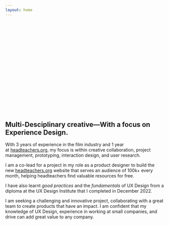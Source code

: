 ```yaml
---
layout: home
---
```


<svg version="1.1" id="Layer_1" xmlns="http://www.w3.org/2000/svg" xmlns:xlink="http://www.w3.org/1999/xlink" x="0px" y="0px"
	 viewBox="0 0 1920 1080" style="enable-background:new 0 0 1920 1080;" xml:space="preserve">
<style type="text/css">
	.st0{fill:none;stroke:#0D0B0B;stroke-width:18;stroke-miterlimit:10;}
</style>
<path class="st0" d="M155.82,399.98c69.14-10.98,228.58-168.78,236.12-216.23c7.54-47.45,93.06,896.02-166.72,822.13
	S90.17,662.59,243.32,543.38c523.69-407.65,166.44-190.77,242.57-71.71c46.18,72.23,71.99-72.51,78.23-142.44
	c6.24-69.93-0.69,167.64,37.91,141.16c38.6-26.47,52.95-113.85,62.06-140.27c9.11-26.41-29.82,169.34-2.51,90.16
	c27.31-79.18,46.1-111.75,65.32-119.27s27.6,35.77,31.68,106.25c1.79,30.97,19.97-77.64,48.45-98.07
	c28.48-20.43,4.44,119.44,51.74,134.46c71.52,22.71,179.39-161.54,105.98-148.84c-85.97,14.88-73.11,182.1-7.71,160.45
	c94.94-31.42,180.29-130.43,171.96-176.65s-103.01,38.97-30.27,87.64s47.45,89.27,3.51,100.3c-43.95,11.03-98.47-22.58-6.57-39.25
	C1296.44,390.9,1601.58,0.73,1439.21,80.8c-238.62,117.67-280.33,407.3-106.61,407.3c317.22,0,299.38-258.26,163.05-205.61
	c-97.98,37.84-146.35,200.7-15.24,183.19c137.56-18.36,100.02-171.2,195.78-203.07c113.54-37.78-95.73,244.26,38.48,180.19
	C1825.6,389.85,1845,325.08,1845,273.34s-48.98,8.98-19.52,152.51c29.47,143.53-56.7,312.16-288.81,386.95
	s-232.72-118.6-76.23-196.92s314.74-61.08,104.14-4.15"/>
</svg>

## Multi-Desciplinary creative&mdash;With a focus on Experience Design.
With 3 years of experience in the film industry and 1 year at [headteachers.org](http://headteachers.org/), my focus is within creative collaboration, project management, prototyping, interaction design, and user research.

I am a co-lead for a project in my role as a product designer to build the new [headteachers.org](http://headteachers.org/) website that serves an audience of 100k+ every month, helping headteachers find valuable resources for free.

I have also learnt *good practices* and the *fundamentals* of UX Design from a diploma at the UX Design Institute that I completed in December 2022.

I am seeking a challenging and innovative project, collaborating with a great team to create products that have an impact. I am confident that my knowledge of UX Design, experience in working at small companies, and drive can add great value to any company.